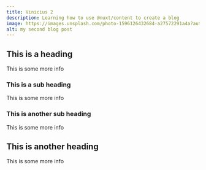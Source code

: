 ```yaml
---
title: Vinicius 2
description: Learning how to use @nuxt/content to create a blog
image: https://images.unsplash.com/photo-1596126432684-a27572291a4a?auto=format&fit=crop&w=1000&q=50
alt: my second blog post
---
```


## This is a heading

This is some more info

### This is a sub heading

This is some more info

### This is another sub heading

This is some more info

## This is another heading

This is some more info
